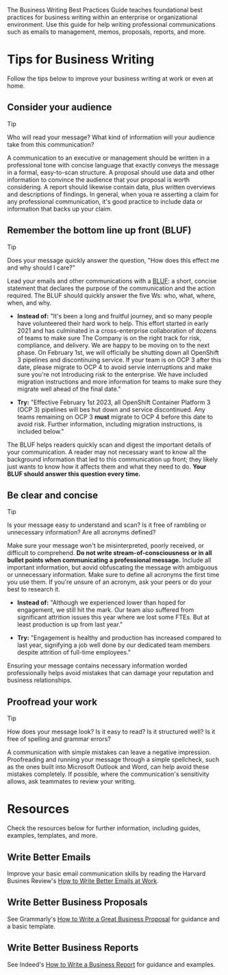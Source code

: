 The Business Writing Best Practices Guide teaches foundational best practices for business writing within an enterprise or organizational environment. Use this guide for help writing professional communications such as emails to management, memos, proposals, reports, and more.

# Tips for Business Writing

Follow the tips below to improve your business writing at work or even at home.

## Consider your audience
> [!TIP]
> Who will read your message? What kind of information will your audience take from this communication?

A communication to an executive or management should be written in a professional tone with concise language that exactly conveys the message in a formal, easy-to-scan structure. A proposal should use data and other information to convince the audience that your proposal is worth considering. A report should likewise contain data, plus written overviews and descriptions of findings. In general, when youa re asserting a claim for any professional communication, it's good practice to include data or information that backs up your claim.

## Remember the bottom line up front (BLUF)
> [!TIP]
> Does your message quickly answer the question, "How does this effect me and why should I care?"

Lead your emails and other communications with a [BLUF](https://hbr.org/2016/11/how-to-write-email-with-military-precision): a short, concise statement that declares the purpose of the communication and the action required. The BLUF should quickly answer the five Ws: who, what, where, when, and why.

* **Instead of:**
"It's been a long and fruitful journey, and so many people have volunteered their hard work to help. This effort started in early 2021 and has culminated in a cross-enterprise collaboration of dozens of teams to make sure The Company is on the right track for risk, compliance, and delivery. We are happy to be moving on to the next phase. On February 1st, we will officially be shutting down all OpenShift 3 pipelines and discontinuing service. If your team is on OCP 3 after this date, please migrate to OCP 4 to avoid servie interruptions and make sure you're not introducing risk to the enterprise. We have included migration instructions and more information for teams to make sure they migrate well ahead of the final date."

* **Try:** "Effective February 1st 2023, all OpenShift Container Platform 3 (OCP 3) pipelines will bes hut down and service discontinued. Any teams remaining on OCP 3 **must** migrate to OCP 4 before this date to avoid risk. Further information, including migration instructions, is included below."

The BLUF helps readers quickly scan and digest the important details of your communication. A reader may not necessary want to know all the background information that led to this communication up front; they likely just wants to know how it affects them and what they need to do. **Your BLUF should answer this question every time.**

## Be clear and concise
> [!TIP]
> Is your message easy to understand and scan? Is it free of rambling or unnecessary information? Are all acronyms defined?

Make sure your message won't be misinterpreted, poorly received, or difficult to comprehend. **Do not write stream-of-consciousness or in all bullet points when communicating a professional message.** Include all important information, but aovid obfuscating the message with ambiguous or unnecessary information. Make sure to define all acronyms the first time you use them. If you're unsure of an acronym, ask your peers or do your best to research it.

* **Instead of:** "Although we experienced lower than hoped for engagement, we still hit the mark. Our team also suffered from significant attrition issues this year where we lost some FTEs. But at least production is up from last year."

* **Try:** "Engagement is healthy and production has increased compared to last year, signifying a job well done by our dedicated team members despite attrition of full-time employees."

Ensuring your message contains necessary information worded professionally helps avoid mistakes that can damage your reputation and business relationships.

## Proofread your work
> [!TIP]
> How does your message look? Is it easy to read? Is it structured well? Is it free of spelling and grammar errors?

A communication with simple mistakes can leave a negative impression. Proofreading and running your message through a simple spellcheck, such as the ones built into Microsoft Outlook and Word, can help avoid these mistakes completely. If possible, where the communication's sensitivity allows, ask teammates to review your writing.

# Resources
Check the resources below for further information, including guides, examples, templates, and more.

## Write Better Emails
Improve your basic email communication skills by reading the Harvard Busines Review's [How to Write Better Emails at Work](https://hbr.org/2021/08/how-to-write-better-emails-at-work).

## Write Better Business Proposals
See Grammarly's [How to Write a Great Business Proposal](https://www.grammarly.com/blog/business-proposal/) for guidance and a basic template.

## Write Better Business Reports
See Indeed's [How to Write a Business Report](https://www.indeed.com/career-advice/career-development/how-to-write-a-business-report) for guidance and examples.
